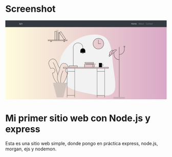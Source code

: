 # Screenshot
![](doc/screenshot.png)

# Mi primer sitio web con Node.js y express
Esta es una sitio web simple, donde pongo en práctica express, 
node.js, morgan, ejs y nodemon.

